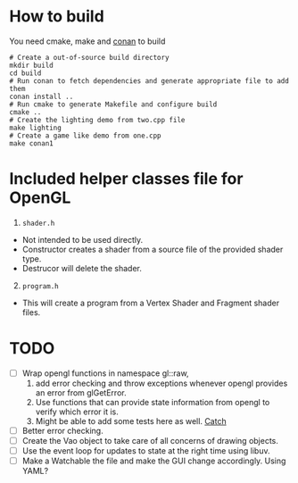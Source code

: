 # How to build
You need cmake, make and [conan](https://conan.io/) to build
```
# Create a out-of-source build directory
mkdir build
cd build
# Run conan to fetch dependencies and generate appropriate file to add them
conan install ..
# Run cmake to generate Makefile and configure build
cmake ..
# Create the lighting demo from two.cpp file
make lighting
# Create a game like demo from one.cpp
make conan1
```
# Included helper classes file for OpenGL
1. ``shader.h``
  - Not intended to be used directly.
  - Constructor creates a shader from a source file of the provided shader type.
  - Destrucor will delete the shader.

2. ``program.h``
- This will create a program from a Vertex Shader and Fragment shader files.

# TODO
- [ ] Wrap opengl functions in namespace gl::raw, 
   1. add error checking and throw exceptions whenever opengl provides an error from glGetError. 
   2. Use functions that can provide state information from opengl to verify which error it is.
   3. Might be able to add some tests here as well. [Catch](https://github.com/catchorg/Catch2/)
- [ ] Better error checking.
- [ ] Create the Vao object to take care of all concerns of drawing objects.
- [ ] Use the event loop for updates to state at the right time using libuv. 
- [ ] Make a Watchable the file and make the GUI change accordingly. Using YAML?
